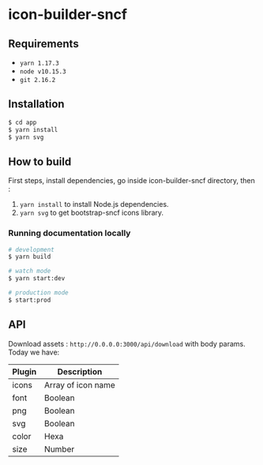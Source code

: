 # icon-builder-sncf

## Requirements

- `yarn 1.17.3`
- `node v10.15.3`
- `git 2.16.2`

## Installation

```bash
$ cd app
$ yarn install
$ yarn svg
```

## How to build

First steps, install dependencies, go inside icon-builder-sncf directory, then :

1. `yarn install` to install Node.js dependencies.
2. `yarn svg` to get bootstrap-sncf icons library.

### Running documentation locally

```bash
# development
$ yarn build

# watch mode
$ yarn start:dev

# production mode
$ start:prod
```

## API

Download assets : `http://0.0.0.0:3000/api/download` with body params.
Today we have:

| Plugin | Description |
| ------ | ----------- |
| icons | Array of icon name |
| font | Boolean |
| png | Boolean |
| svg | Boolean |
| color | Hexa |
| size | Number |